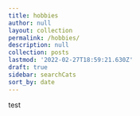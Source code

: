 ```yaml
---
title: hobbies
author: null
layout: collection
permalink: /hobbies/
description: null
collection: posts
lastmod: '2022-02-27T18:59:21.630Z'
draft: true
sidebar: searchCats
sort_by: date
---
```

test
